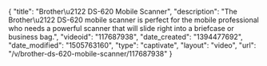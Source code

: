 {
    "title": "Brother\u2122 DS-620 Mobile Scanner",
    "description": "The Brother\u2122 DS-620 mobile scanner is perfect for the mobile professional who needs a powerful scanner that will slide right into a briefcase or business bag.",
    "videoid": "117687938",
    "date_created": "1394477692",
    "date_modified": "1505763160",
    "type": "captivate",
    "layout": "video",
    "url": "\/v\/brother-ds-620-mobile-scanner\/117687938"
}